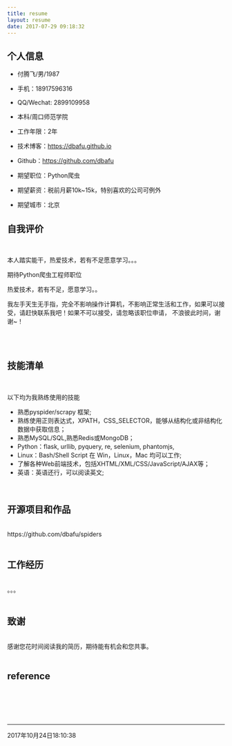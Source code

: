 ```yaml
---
title: resume
layout: resume
date: 2017-07-29 09:18:32
---
```


## 个人信息

  - 付腾飞/男/1987

  - 手机：18917596316 
  
  - QQ/Wechat: 2899109958

  - 本科/周口师范学院

  - 工作年限：2年

  - 技术博客：https://dbafu.github.io

  - Github：https://github.com/dbafu

  - 期望职位：Python爬虫

  - 期望薪资：税前月薪10k~15k，特别喜欢的公司可例外

  - 期望城市：北京

## 自我评价
<br>

本人踏实能干，热爱技术，若有不足愿意学习。。。

期待Python爬虫工程师职位

热爱技术，若有不足，愿意学习。。

我左手天生无手指，完全不影响操作计算机，不影响正常生活和工作，如果可以接受，请赶快联系我吧！如果不可以接受，请忽略该职位申请， 不浪彼此时间，谢谢~！

<br><br>

## 技能清单

<br>

以下均为我熟练使用的技能
  - 熟悉pyspider/scrapy 框架;
  - 熟练使用正则表达式，XPATH，CSS_SELECTOR，能够从结构化或非结构化数据中获取信息；
  - 熟悉MySQL/SQL,熟悉Redis或MongoDB；
  - Python：flask, urllib, pyquery, re, selenium, phantomjs,
  - Linux：Bash/Shell Script  在 Win，Linux，Mac 均可以工作;
  - 了解各种Web前端技术，包括XHTML/XML/CSS/JavaScript/AJAX等；
  - 英语：英语还行，可以阅读英文;

<br>

## 开源项目和作品
<br>
https://github.com/dbafu/spiders
<br><br>

## 工作经历
<br>
。。。
<br><br>


## 致谢
<br>
感谢您花时间阅读我的简历，期待能有机会和您共事。
<br><br>

## reference

<br><br><br><br>

----------------
2017年10月24日18:10:38


